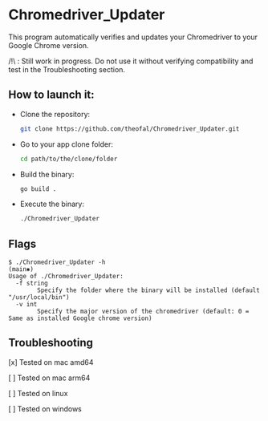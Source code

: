 # Chromedriver_Updater

This program automatically verifies and updates your Chromedriver to your Google Chrome version.

/!\ : Still work in progress. Do not use it without verifying compatibility and test in the Troubleshooting section.

## How to launch it:
- Clone the repository:
  ```bash
  git clone https://github.com/theofal/Chromedriver_Updater.git
  ```
- Go to your app clone folder:
  ```bash
  cd path/to/the/clone/folder
  ```
- Build the binary:
  ```bash
  go build .
  ```
- Execute the binary:
  ```bash
  ./Chromedriver_Updater
  ```
  
## Flags
```
$ ./Chromedriver_Updater -h                                                                                                                       (main✱)
Usage of ./Chromedriver_Updater:
  -f string
    	Specify the folder where the binary will be installed (default "/usr/local/bin")
  -v int
    	Specify the major version of the chromedriver (default: 0 = Same as installed Google chrome version)
```

## Troubleshooting

[x] Tested on mac amd64

[ ] Tested on mac arm64

[ ] Tested on linux

[ ] Tested on windows
